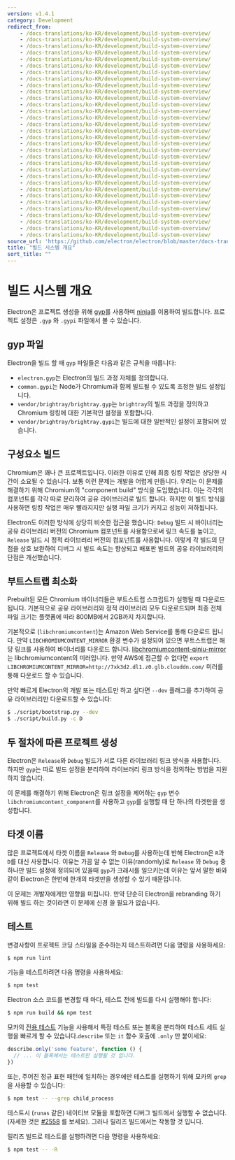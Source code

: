```yaml
---
version: v1.4.1
category: Development
redirect_from:
    - /docs-translations/ko-KR/development/build-system-overview/
    - /docs-translations/ko-KR/development/build-system-overview/
    - /docs-translations/ko-KR/development/build-system-overview/
    - /docs-translations/ko-KR/development/build-system-overview/
    - /docs-translations/ko-KR/development/build-system-overview/
    - /docs-translations/ko-KR/development/build-system-overview/
    - /docs-translations/ko-KR/development/build-system-overview/
    - /docs-translations/ko-KR/development/build-system-overview/
    - /docs-translations/ko-KR/development/build-system-overview/
    - /docs-translations/ko-KR/development/build-system-overview/
    - /docs-translations/ko-KR/development/build-system-overview/
    - /docs-translations/ko-KR/development/build-system-overview/
    - /docs-translations/ko-KR/development/build-system-overview/
    - /docs-translations/ko-KR/development/build-system-overview/
    - /docs-translations/ko-KR/development/build-system-overview/
    - /docs-translations/ko-KR/development/build-system-overview/
    - /docs-translations/ko-KR/development/build-system-overview/
    - /docs-translations/ko-KR/development/build-system-overview/
    - /docs-translations/ko-KR/development/build-system-overview/
    - /docs-translations/ko-KR/development/build-system-overview/
    - /docs-translations/ko-KR/development/build-system-overview/
    - /docs-translations/ko-KR/development/build-system-overview/
    - /docs-translations/ko-KR/development/build-system-overview/
    - /docs-translations/ko-KR/development/build-system-overview/
    - /docs-translations/ko-KR/development/build-system-overview/
    - /docs-translations/ko-KR/development/build-system-overview/
    - /docs-translations/ko-KR/development/build-system-overview/
    - /docs-translations/ko-KR/development/build-system-overview/
    - /docs-translations/ko-KR/development/build-system-overview/
    - /docs-translations/ko-KR/development/build-system-overview/
    - /docs-translations/ko-KR/development/build-system-overview/
    - /docs-translations/ko-KR/development/build-system-overview/
source_url: 'https://github.com/electron/electron/blob/master/docs-translations/ko-KR/development/build-system-overview.md'
title: "빌드 시스템 개요"
sort_title: ""
---
```


# 빌드 시스템 개요

Electron은 프로젝트 생성을 위해 [gyp](https://gyp.gsrc.io/)를 사용하며
[ninja](https://ninja-build.org/)를 이용하여 빌드합니다. 프로젝트 설정은 `.gyp` 와
`.gypi` 파일에서 볼 수 있습니다.

## gyp 파일

Electron을 빌드 할 때 `gyp` 파일들은 다음과 같은 규칙을 따릅니다:

* `electron.gyp`는 Electron의 빌드 과정 자체를 정의합니다.
* `common.gypi`는 Node가 Chromium과 함께 빌드될 수 있도록 조정한 빌드 설정입니다.
* `vendor/brightray/brightray.gyp`는 `brightray`의 빌드 과정을 정의하고 Chromium
  링킹에 대한 기본적인 설정을 포함합니다.
* `vendor/brightray/brightray.gypi`는 빌드에 대한 일반적인 설정이 포함되어 있습니다.

## 구성요소 빌드

Chromium은 꽤나 큰 프로젝트입니다. 이러한 이유로 인해 최종 링킹 작업은 상당한 시간이
소요될 수 있습니다. 보통 이런 문제는 개발을 어렵게 만듭니다. 우리는 이 문제를 해결하기
위해 Chromium의 "component build" 방식을 도입했습니다. 이는 각각의 컴포넌트를 각각
따로 분리하여 공유 라이브러리로 빌드 합니다. 하지만 이 빌드 방식을 사용하면 링킹 작업은
매우 빨라지지만 실행 파일 크기가 커지고 성능이 저하됩니다.

Electron도 이러한 방식에 상당히 비슷한 접근을 했습니다:
`Debug` 빌드 시 바이너리는 공유 라이브러리 버전의 Chromium 컴포넌트를 사용함으로써
링크 속도를 높이고, `Release` 빌드 시 정적 라이브러리 버전의 컴포넌트를 사용합니다.
이렇게 각 빌드의 단점을 상호 보완하여 디버그 시 빌드 속도는 향상되고 배포판 빌드의
공유 라이브러리의 단점은 개선했습니다.

## 부트스트랩 최소화

Prebuilt된 모든 Chromium 바이너리들은 부트스트랩 스크립트가 실행될 때 다운로드됩니다.
기본적으로 공유 라이브러리와 정적 라이브러리 모두 다운로드되며 최종 전체 파일 크기는
플랫폼에 따라 800MB에서 2GB까지 차지합니다.

기본적으로 (`libchromiumcontent`)는 Amazon Web Service를 통해 다운로드 됩니다. 만약
`LIBCHROMIUMCONTENT_MIRROR` 환경 변수가 설정되어 있으면 부트스트랩은 해당 링크를
사용하여 바이너리를 다운로드 합니다. [libchromiumcontent-qiniu-mirror](https://github.com/hokein/libchromiumcontent-qiniu-mirror)는
libchromiumcontent의 미러입니다. 만약 AWS에 접근할 수 없다면
`export LIBCHROMIUMCONTENT_MIRROR=http://7xk3d2.dl1.z0.glb.clouddn.com/` 미러를
통해 다운로드 할 수 있습니다.

만약 빠르게 Electron의 개발 또는 테스트만 하고 싶다면 `--dev` 플래그를 추가하여 공유
라이브러리만 다운로드할 수 있습니다:

```bash
$ ./script/bootstrap.py --dev
$ ./script/build.py -c D
```

## 두 절차에 따른 프로젝트 생성

Electron은 `Release`와 `Debug` 빌드가 서로 다른 라이브러리 링크 방식을 사용합니다.
하지만 `gyp`는 따로 빌드 설정을 분리하여 라이브러리 링크 방식을 정의하는 방법을
지원하지 않습니다.

이 문제를 해결하기 위해 Electron은 링크 설정을 제어하는 `gyp` 변수
`libchromiumcontent_component`를 사용하고 `gyp`를 실행할 때 단 하나의 타겟만을
생성합니다.

## 타겟 이름

많은 프로젝트에서 타겟 이름을 `Release` 와 `Debug`를 사용하는데 반해 Electron은
`R`과 `D`를 대신 사용합니다. 이유는 가끔 알 수 없는 이유(randomly)로 `Release` 와
`Debug` 중 하나만 빌드 설정에 정의되어 있을때 `gyp`가 크래시를 일으키는데 이유는 앞서
말한 바와 같이 Electron은 한번에 한개의 타겟만을 생성할 수 있기 때문입니다.

이 문제는 개발자에게만 영향을 미칩니다. 만약 단순히 Electron을 rebranding 하기 위해
빌드 하는 것이라면 이 문제에 신경 쓸 필요가 없습니다.

## 테스트

변경사항이 프로젝트 코딩 스타일을 준수하는지 테스트하려면 다음 명령을 사용하세요:

```bash
$ npm run lint
```

기능을 테스트하려면 다음 명령을 사용하세요:

```bash
$ npm test
```

Electron 소스 코드를 변경할 때 마다, 테스트 전에 빌드를 다시 실행해야 합니다:

```bash
$ npm run build && npm test
```

모카의 [전용 테스트](https://mochajs.org/#exclusive-tests) 기능을 사용해서 특정
테스트 또는 블록을 분리하여 테스트 세트 실행을 빠르게 할 수 있습니다.`describe`
또는 `it` 함수 호출에 `.only` 만 붙이세요:

```js
describe.only('some feature', function () {
  // ... 이 블록에서는 테스트만 실행될 것 입니다.
})
```

또는, 주어진 정규 표현 패턴에 일치하는 경우에만 테스트를 실행하기 위해 모카의
`grep` 을 사용할 수 있습니다:

```sh
$ npm test -- --grep child_process
```

테스트시 (`runas` 같은) 네이티브 모듈을 포함하면 디버그 빌드에서 실행할 수
없습니다. (자세한 것은 [#2558](https://github.com/electron/electron/issues/2558)
를 보세요). 그러나 릴리즈 빌드에서는 작동할 것 입니다.

릴리즈 빌드로 테스트를 실행하려면 다음 명령을 사용하세요:

```bash
$ npm test -- -R
```
